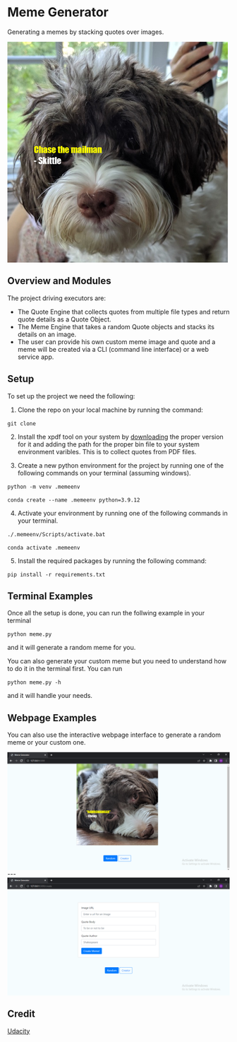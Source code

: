 # Meme Generator
Generating a memes by stacking quotes over images.

<img src="sample.png" align=center>


## Overview and Modules
The project driving executors are:
- The Quote Engine that collects quotes from multiple file types and return quote details as a Quote Object.
- The Meme Engine that takes a random Quote objects and stacks its details on an image.
- The user can provide his own custom meme image and quote and a meme will be created via a CLI (command line interface) or a web service app.

## Setup
To set up the project we need the following:
1. Clone the repo on your local machine by running the command:
```
git clone 
```

2. Install the xpdf tool on your system by [downloading](https://www.xpdfreader.com/download.html) the proper version for it and adding the path for the proper bin file to your system environment varibles. This is to collect quotes from PDF files.

3. Create a new python environment for the project by running one of the following commands on your terminal (assuming windows).
```
python -m venv .memeenv
```
```
conda create --name .memeenv python=3.9.12
```

4. Activate your environment by running one of the following commands in your terminal.
```
./.memeenv/Scripts/activate.bat
```
```
conda activate .memeenv
```

5. Install the required packages by running the following command:
```
pip install -r requirements.txt
```


## Terminal Examples
Once all the setup is done, you can run the follwing example in your terminal
```
python meme.py
```
and it will generate a random meme for you.

You can also generate your custom meme but you need to understand how to do it in the terminal first. You can run
```
python meme.py -h
```
and it will handle your needs.


## Webpage Examples
You can also use the interactive webpage interface to generate a random meme or your custom one.

<img src="webpage_1.png" align=center>
---
<img src="webpage_2.png" align=center>

## Credit
[Udacity](https://www.googleadservices.com/pagead/aclk?sa=L&ai=DChcSEwjI6rHVv9_5AhULkGgJHePzDC4YABAAGgJ3Zg&ohost=www.google.com&cid=CAESbOD2X_Deqki3DVknwEN_wJZulHCknGi-xQE-yritHSFWwD2THicTwXeyvEFMpSbF8d_Z8yCokn9EnrG06hTH88tWnphCj4fJN45qvCBBpNn2isRZbpNYhz-yKWyfhRFmpCPQKpCBq29i62mVdQ&sig=AOD64_3oTrFmo3L5pfXO6fWaknAZIvodHw&q&adurl&ved=2ahUKEwif76jVv9_5AhUPfBoKHR7XCAYQ0Qx6BAgCEAE)